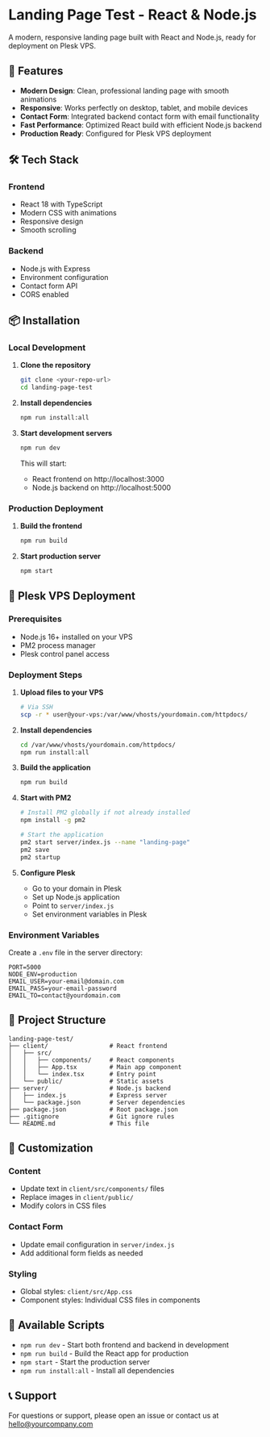 # Landing Page Test - React & Node.js

A modern, responsive landing page built with React and Node.js, ready for deployment on Plesk VPS.

## 🚀 Features

- **Modern Design**: Clean, professional landing page with smooth animations
- **Responsive**: Works perfectly on desktop, tablet, and mobile devices
- **Contact Form**: Integrated backend contact form with email functionality
- **Fast Performance**: Optimized React build with efficient Node.js backend
- **Production Ready**: Configured for Plesk VPS deployment

## 🛠️ Tech Stack

### Frontend
- React 18 with TypeScript
- Modern CSS with animations
- Responsive design
- Smooth scrolling

### Backend
- Node.js with Express
- Environment configuration
- Contact form API
- CORS enabled

## 📦 Installation

### Local Development

1. **Clone the repository**
   ```bash
   git clone <your-repo-url>
   cd landing-page-test
   ```

2. **Install dependencies**
   ```bash
   npm run install:all
   ```

3. **Start development servers**
   ```bash
   npm run dev
   ```

   This will start:
   - React frontend on http://localhost:3000
   - Node.js backend on http://localhost:5000

### Production Deployment

1. **Build the frontend**
   ```bash
   npm run build
   ```

2. **Start production server**
   ```bash
   npm start
   ```

## 🚀 Plesk VPS Deployment

### Prerequisites
- Node.js 16+ installed on your VPS
- PM2 process manager
- Plesk control panel access

### Deployment Steps

1. **Upload files to your VPS**
   ```bash
   # Via SSH
   scp -r * user@your-vps:/var/www/vhosts/yourdomain.com/httpdocs/
   ```

2. **Install dependencies**
   ```bash
   cd /var/www/vhosts/yourdomain.com/httpdocs/
   npm run install:all
   ```

3. **Build the application**
   ```bash
   npm run build
   ```

4. **Start with PM2**
   ```bash
   # Install PM2 globally if not already installed
   npm install -g pm2

   # Start the application
   pm2 start server/index.js --name "landing-page"
   pm2 save
   pm2 startup
   ```

5. **Configure Plesk**
   - Go to your domain in Plesk
   - Set up Node.js application
   - Point to `server/index.js`
   - Set environment variables in Plesk

### Environment Variables

Create a `.env` file in the server directory:

```env
PORT=5000
NODE_ENV=production
EMAIL_USER=your-email@domain.com
EMAIL_PASS=your-email-password
EMAIL_TO=contact@yourdomain.com
```

## 📁 Project Structure

```
landing-page-test/
├── client/                 # React frontend
│   ├── src/
│   │   ├── components/     # React components
│   │   ├── App.tsx         # Main app component
│   │   └── index.tsx       # Entry point
│   └── public/             # Static assets
├── server/                 # Node.js backend
│   ├── index.js            # Express server
│   └── package.json        # Server dependencies
├── package.json            # Root package.json
├── .gitignore              # Git ignore rules
└── README.md               # This file
```

## 🎯 Customization

### Content
- Update text in `client/src/components/` files
- Replace images in `client/public/`
- Modify colors in CSS files

### Contact Form
- Update email configuration in `server/index.js`
- Add additional form fields as needed

### Styling
- Global styles: `client/src/App.css`
- Component styles: Individual CSS files in components

## 🔧 Available Scripts

- `npm run dev` - Start both frontend and backend in development
- `npm run build` - Build the React app for production
- `npm start` - Start the production server
- `npm run install:all` - Install all dependencies

## 📞 Support

For questions or support, please open an issue or contact us at hello@yourcompany.com
